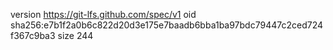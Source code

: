 version https://git-lfs.github.com/spec/v1
oid sha256:e7b1f2a0b6c822d20d3e175e7baadb6bba1ba97bdc79447c2ced724f367c9ba3
size 244
